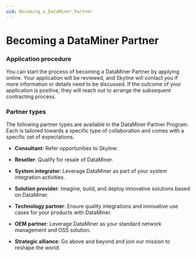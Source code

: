```yaml
---
uid: Becoming_a_DataMiner_Partner
---
```


# Becoming a DataMiner Partner

### Application procedure

You can start the process of becoming a DataMiner Partner by applying online. Your application will be reviewed, and Skyline will contact you if more information or details need to be discussed. If the outcome of your application is positive, they will reach out to arrange the subsequent contracting process.

### Partner types

The following partner types are available in the DataMiner Partner Program. Each is tailored towards a specific type of collaboration and comes with a specific set of expectations.

- **Consultant**: Refer opportunities to Skyline.

- **Reseller**: Qualify for resale of DataMiner.

- **System integrator**: Leverage DataMiner as part of your system integration activities.

- **Solution provider**: Imagine, build, and deploy innovative solutions based on DataMiner.

- **Technology partner**: Ensure quality integrations and innovative use cases for your products with DataMiner.

- **OEM partner**: Leverage DataMiner as your standard network management and OSS solution.

- **Strategic alliance**: Go above and beyond and join our mission to reshape the world.

